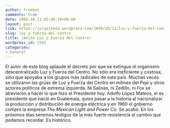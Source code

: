 ```yaml
---
author: freebot
comments: true
date: 2009-10-11 05:48:10+00:00
layout: post
link: https://jorgeikeda.wordpress.com/2009/10/11/luz-y-fuerza-del-centro/
slug: luz-y-fuerza-del-centro
title: ¡Adiós Luz y Fuerza del Centro!
wordpress_id: 1592
categories:
- General
---
```


El autor de este blog aplaude el decreto por que se extingue el organismo descentralizado Luz y Fuerza del Centro. No sólo era ineficiente y costosa, sino que apoyaba a los grupos más radicales de este país. Muchas veces se utilizaron las grúas de Luz y Fuerza del Centro en mítines del _Peje_ y otros actores políticos de extrema izquierda.
Ni Salinas, ni Zedillo, ni Fox se atrevieron a hacer lo que hizo el Presidente hoy. Adolfo López Mateos, el ex presidente que nació en Guatemala, quiso pasar a la historia al nacionalizar la producción y distribución de energía eléctrica y en 1960 el gobierno compró la empresa _The Mexican Light and Power Co_. Se acabó. En los próximos días seremos testigos de la más fuerte resistencia al cambio  que podamos recordar. Es histórico.
